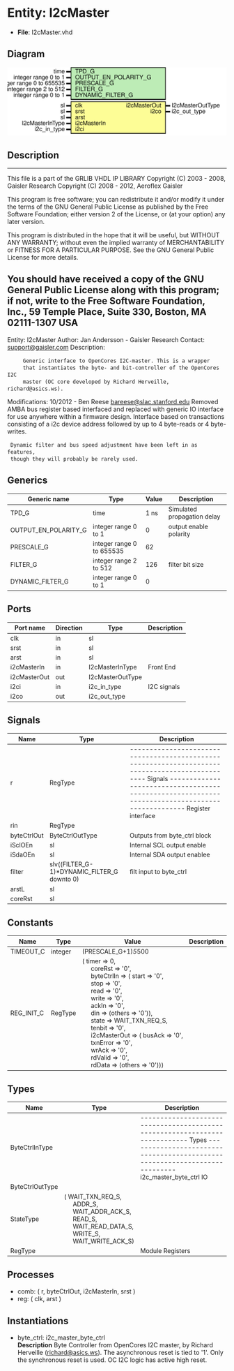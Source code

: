 # Entity: I2cMaster

- **File**: I2cMaster.vhd
## Diagram

![Diagram](I2cMaster.svg "Diagram")
## Description

----------------------------------------------------------------------------
  This file is a part of the GRLIB VHDL IP LIBRARY
  Copyright (C) 2003 - 2008, Gaisler Research
  Copyright (C) 2008 - 2012, Aeroflex Gaisler

  This program is free software; you can redistribute it and/or modify
  it under the terms of the GNU General Public License as published by
  the Free Software Foundation; either version 2 of the License, or
  (at your option) any later version.

  This program is distributed in the hope that it will be useful,
  but WITHOUT ANY WARRANTY; without even the implied warranty of
  MERCHANTABILITY or FITNESS FOR A PARTICULAR PURPOSE.  See the
  GNU General Public License for more details.

  You should have received a copy of the GNU General Public License
  along with this program; if not, write to the Free Software
  Foundation, Inc., 59 Temple Place, Suite 330, Boston, MA  02111-1307  USA
-----------------------------------------------------------------------------
 Entity:      I2cMaster
 Author:      Jan Andersson - Gaisler Research
 Contact:     support@gaisler.com
 Description:

         Generic interface to OpenCores I2C-master. This is a wrapper
         that instantiates the byte- and bit-controller of the OpenCores I2C
         master (OC core developed by Richard Herveille, richard@asics.ws).

 Modifications:
   10/2012 - Ben Reese <bareese@slac.stanford.edu>
     Removed AMBA bus register based interfaced and replaced with generic
     IO interface for use anywhere within a firmware design.
     Interface based on transactions consisting of a i2c device address
     followed by up to 4 byte-reads or 4 byte-writes.

     Dynamic filter and bus speed adjustment have been left in as features,
     though they will probably be rarely used.
## Generics

| Generic name         | Type                      | Value | Description                  |
| -------------------- | ------------------------- | ----- | ---------------------------- |
| TPD_G                | time                      | 1 ns  |  Simulated propagation delay |
| OUTPUT_EN_POLARITY_G | integer range 0 to 1      | 0     |  output enable polarity      |
| PRESCALE_G           | integer range 0 to 655535 | 62    |                              |
| FILTER_G             | integer range 2 to 512    | 126   |  filter bit size             |
| DYNAMIC_FILTER_G     | integer range 0 to 1      | 0     |                              |
## Ports

| Port name    | Direction | Type             | Description |
| ------------ | --------- | ---------------- | ----------- |
| clk          | in        | sl               |             |
| srst         | in        | sl               |             |
| arst         | in        | sl               |             |
| i2cMasterIn  | in        | I2cMasterInType  | Front End   |
| i2cMasterOut | out       | I2cMasterOutType |             |
| i2ci         | in        | i2c_in_type      | I2C signals |
| i2co         | out       | i2c_out_type     |             |
## Signals

| Name        | Type                                        | Description                                                                                                                                                                                                                     |
| ----------- | ------------------------------------------- | ------------------------------------------------------------------------------------------------------------------------------------------------------------------------------------------------------------------------------- |
| r           | RegType                                     | ------------------------------------------------------------------------------------------------  Signals ------------------------------------------------------------------------------------------------  Register interface  |
| rin         | RegType                                     |                                                                                                                                                                                                                                 |
| byteCtrlOut | ByteCtrlOutType                             |  Outputs from byte_ctrl block                                                                                                                                                                                                   |
| iSclOEn     | sl                                          |  Internal SCL output enable                                                                                                                                                                                                     |
| iSdaOEn     | sl                                          |  Internal SDA output enablee                                                                                                                                                                                                    |
| filter      | slv((FILTER_G-1)*DYNAMIC_FILTER_G downto 0) |  filt input to byte_ctrl                                                                                                                                                                                                        |
| arstL       | sl                                          |                                                                                                                                                                                                                                 |
| coreRst     | sl                                          |                                                                                                                                                                                                                                 |
## Constants

| Name       | Type    | Value                                                                                                                                                                                                                                                                                                                                                                                                                                                                                                                                                                                                                                                                                                                                                                                                                                                                                                                                                                                                                              | Description |
| ---------- | ------- | ---------------------------------------------------------------------------------------------------------------------------------------------------------------------------------------------------------------------------------------------------------------------------------------------------------------------------------------------------------------------------------------------------------------------------------------------------------------------------------------------------------------------------------------------------------------------------------------------------------------------------------------------------------------------------------------------------------------------------------------------------------------------------------------------------------------------------------------------------------------------------------------------------------------------------------------------------------------------------------------------------------------------------------- | ----------- |
| TIMEOUT_C  | integer |  (PRESCALE_G+1)*5*500                                                                                                                                                                                                                                                                                                                                                                                                                                                                                                                                                                                                                                                                                                                                                                                                                                                                                                                                                                                                              |             |
| REG_INIT_C | RegType |  (       timer        => 0,<br><span style="padding-left:20px">       coreRst      => '0',<br><span style="padding-left:20px">       byteCtrlIn   => (          start     => '0',<br><span style="padding-left:20px">          stop      => '0',<br><span style="padding-left:20px">          read      => '0',<br><span style="padding-left:20px">          write     => '0',<br><span style="padding-left:20px">          ackIn     => '0',<br><span style="padding-left:20px">          din       => (others => '0')),<br><span style="padding-left:20px">       state        => WAIT_TXN_REQ_S,<br><span style="padding-left:20px">       tenbit       => '0',<br><span style="padding-left:20px">       i2cMasterOut => (          busAck    => '0',<br><span style="padding-left:20px">          txnError  => '0',<br><span style="padding-left:20px">          wrAck     => '0',<br><span style="padding-left:20px">          rdValid   => '0',<br><span style="padding-left:20px">          rdData    => (others => '0'))) |             |
## Types

| Name            | Type                                                                                                                                                                                                                                                                                                                     | Description                                                                                                                                                                              |
| --------------- | ------------------------------------------------------------------------------------------------------------------------------------------------------------------------------------------------------------------------------------------------------------------------------------------------------------------------ | ---------------------------------------------------------------------------------------------------------------------------------------------------------------------------------------- |
| ByteCtrlInType  |                                                                                                                                                                                                                                                                                                                          | ---------------------------------------------------------------------------  Types ---------------------------------------------------------------------------  i2c_master_byte_ctrl IO  |
| ByteCtrlOutType |                                                                                                                                                                                                                                                                                                                          |                                                                                                                                                                                          |
| StateType       | ( WAIT_TXN_REQ_S,<br><span style="padding-left:20px"> ADDR_S,<br><span style="padding-left:20px"> WAIT_ADDR_ACK_S,<br><span style="padding-left:20px"> READ_S,<br><span style="padding-left:20px"> WAIT_READ_DATA_S,<br><span style="padding-left:20px"> WRITE_S,<br><span style="padding-left:20px"> WAIT_WRITE_ACK_S)  |                                                                                                                                                                                          |
| RegType         |                                                                                                                                                                                                                                                                                                                          |  Module Registers                                                                                                                                                                        |
## Processes
- comb: ( r, byteCtrlOut, i2cMasterIn, srst )
- reg: ( clk, arst )
## Instantiations

- byte_ctrl: i2c_master_byte_ctrl
</br>**Description**
 Byte Controller from OpenCores I2C master,
 by Richard Herveille (richard@asics.ws). The asynchronous
 reset is tied to '1'. Only the synchronous reset is used.
 OC I2C logic has active high reset.

